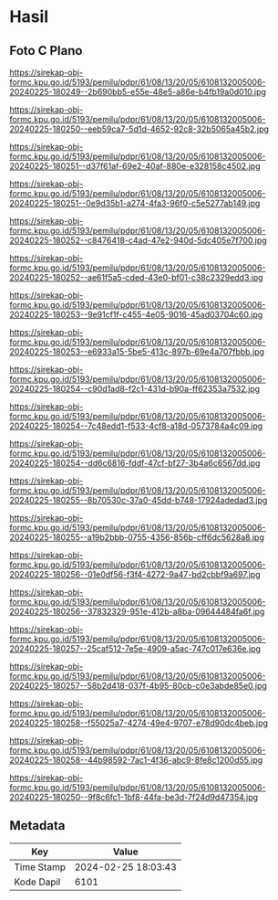 # Hasil

## Foto C Plano

https://sirekap-obj-formc.kpu.go.id/5193/pemilu/pdpr/61/08/13/20/05/6108132005006-20240225-180249--2b690bb5-e55e-48e5-a86e-b4fb19a0d010.jpg

https://sirekap-obj-formc.kpu.go.id/5193/pemilu/pdpr/61/08/13/20/05/6108132005006-20240225-180250--eeb59ca7-5d1d-4652-92c8-32b5065a45b2.jpg

https://sirekap-obj-formc.kpu.go.id/5193/pemilu/pdpr/61/08/13/20/05/6108132005006-20240225-180251--d37f61af-69e2-40af-880e-e328158c4502.jpg

https://sirekap-obj-formc.kpu.go.id/5193/pemilu/pdpr/61/08/13/20/05/6108132005006-20240225-180251--0e9d35b1-a274-4fa3-96f0-c5e5277ab149.jpg

https://sirekap-obj-formc.kpu.go.id/5193/pemilu/pdpr/61/08/13/20/05/6108132005006-20240225-180252--c8476418-c4ad-47e2-940d-5dc405e7f700.jpg

https://sirekap-obj-formc.kpu.go.id/5193/pemilu/pdpr/61/08/13/20/05/6108132005006-20240225-180252--ae61f5a5-cded-43e0-bf01-c38c2329edd3.jpg

https://sirekap-obj-formc.kpu.go.id/5193/pemilu/pdpr/61/08/13/20/05/6108132005006-20240225-180253--9e91cf1f-c455-4e05-9016-45ad03704c60.jpg

https://sirekap-obj-formc.kpu.go.id/5193/pemilu/pdpr/61/08/13/20/05/6108132005006-20240225-180253--e6933a15-5be5-413c-897b-69e4a707fbbb.jpg

https://sirekap-obj-formc.kpu.go.id/5193/pemilu/pdpr/61/08/13/20/05/6108132005006-20240225-180254--c90d1ad8-f2c1-431d-b90a-ff62353a7532.jpg

https://sirekap-obj-formc.kpu.go.id/5193/pemilu/pdpr/61/08/13/20/05/6108132005006-20240225-180254--7c48edd1-f533-4cf8-a18d-0573784a4c09.jpg

https://sirekap-obj-formc.kpu.go.id/5193/pemilu/pdpr/61/08/13/20/05/6108132005006-20240225-180254--dd6c6816-fddf-47cf-bf27-3b4a6c6567dd.jpg

https://sirekap-obj-formc.kpu.go.id/5193/pemilu/pdpr/61/08/13/20/05/6108132005006-20240225-180255--8b70530c-37a0-45dd-b748-17924adedad3.jpg

https://sirekap-obj-formc.kpu.go.id/5193/pemilu/pdpr/61/08/13/20/05/6108132005006-20240225-180255--a19b2bbb-0755-4356-856b-cff6dc5628a8.jpg

https://sirekap-obj-formc.kpu.go.id/5193/pemilu/pdpr/61/08/13/20/05/6108132005006-20240225-180256--01e0df56-f3f4-4272-9a47-bd2cbbf9a697.jpg

https://sirekap-obj-formc.kpu.go.id/5193/pemilu/pdpr/61/08/13/20/05/6108132005006-20240225-180256--37832329-951e-412b-a8ba-09644484fa6f.jpg

https://sirekap-obj-formc.kpu.go.id/5193/pemilu/pdpr/61/08/13/20/05/6108132005006-20240225-180257--25caf512-7e5e-4909-a5ac-747c017e636e.jpg

https://sirekap-obj-formc.kpu.go.id/5193/pemilu/pdpr/61/08/13/20/05/6108132005006-20240225-180257--58b2d418-037f-4b95-80cb-c0e3abde85e0.jpg

https://sirekap-obj-formc.kpu.go.id/5193/pemilu/pdpr/61/08/13/20/05/6108132005006-20240225-180258--f55025a7-4274-49e4-9707-e78d90dc4beb.jpg

https://sirekap-obj-formc.kpu.go.id/5193/pemilu/pdpr/61/08/13/20/05/6108132005006-20240225-180258--44b98592-7ac1-4f36-abc9-8fe8c1200d55.jpg

https://sirekap-obj-formc.kpu.go.id/5193/pemilu/pdpr/61/08/13/20/05/6108132005006-20240225-180250--9f8c6fc1-1bf8-44fa-be3d-7f24d9d47354.jpg


## Metadata

| Key        | Value               |
| ---------- | ------------------- |
| Time Stamp | 2024-02-25 18:03:43 |
| Kode Dapil | 6101                |



